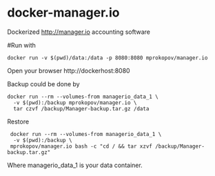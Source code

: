 # docker-manager.io
Dockerized http://manager.io accounting software

#Run with
```
docker run -v $(pwd)/data:/data -p 8080:8080 mprokopov/manager.io
```

Open your browser http://dockerhost:8080

Backup could be done by 
```
docker run --rm --volumes-from managerio_data_1 \
  -v $(pwd):/backup mprokopov/manager.io \
  tar czvf /backup/Manager-backup.tar.gz /data
```
Restore 
```
 docker run --rm --volumes-from managerio_data_1 \
  -v $(pwd):/backup \ 
 mprokopov/manager.io bash -c "cd / && tar xzvf /backup/Manager-backup.tar.gz"
 ```
 Where managerio_data_1 is your data container.
